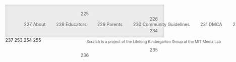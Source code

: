 # Scratch2Test
</div>
223
</div>
224
<div style="background-color: #ececec; color: #5f5f5f; text-shadow: none; clear: both; position: relative; z-index: 10; height: 6em; -webkit-box-shadow: #cccccc 0px 0px 10px inset; box-shadow: #cccccc 0px 0px 10px inset; text-align: center; margin: -7em 0px 0px; padding: 20px 0px 0px; border: 0px none white;">
225
<div style="width: 940px; zoom: 1; margin: auto; padding: 0px 1px; border: 0px none white;">
226
<ul style="height: 20px; list-style-type: none; margin: 0px; padding: 0px; border: 0px none white;">
227
<li style="display: inline-block; margin: 0px 15px 0px 0px; padding: 0px 15px 0px 0px; border: 0px none white;">About</li>
228
<li style="display: inline-block; margin: 0px 15px 0px 0px; padding: 0px 15px 0px 0px; border: 0px none white;">Educators</li>
229
<li style="display: inline-block; margin: 0px 15px 0px 0px; padding: 0px 15px 0px 0px; border: 0px none white;">Parents</li>
230
<li style="display: inline-block; margin: 0px 15px 0px 0px; padding: 0px 15px 0px 0px; border: 0px none white;">Community Guidelines</li>
231
<li style="display: inline-block; margin: 0px 15px 0px 0px; padding: 0px 15px 0px 0px; border: 0px none white;">DMCA</li>
232
<li style="display: inline-block; margin: 0px 15px 0px 0px; padding: 0px 15px 0px 0px; border: 0px none white;">Contact us</li>
233
</ul>
234
<div style="font-size: 0.8462em; margin: 20px 0px 10px; padding: 0px; border: 0px none white;">Scratch is a project of the Lifelong Kindergarten Group at the MIT Media Lab</div>
235
</div>
236
</div>
237
<div style="text-align: left; display: none; position: absolute; left: 50%; z-index: 11000; background-color: #ffffff; border-top-left-radius: 6px 6px; border-top-right-radius: 6px 6px; border-bottom-right-radius: 6px 6px; border-bottom-left-radius: 6px 6px; -webkit-box-shadow: rgba(0, 0, 0, 0.296875) 0px 3px 7px; box-shadow: rgba(0, 0, 0, 0.296875) 0px 3px 7px; -webkit-background-clip: padding-box; background-clip: padding-box; opacity: 1; top: 50%; width: 450px; border-width: 1px; border-style: solid; margin: -250px 0px 0px -280px; padding: 0px; border-color: rgba(0, 0, 0, 0.296875);"><form style="text-align: left; margin: 0px; padding: 0px; border: 0px none white;" action="https://archive.today/sTP2y#" method="post">
238
<div style="text-align: left; display: none; margin: 0px; padding: 0px; border: 0px none white;"><input style="text-align: left; font-family: 'Helvetica Neue', Helvetica, Arial, sans-serif; font-weight: normal; margin-bottom: 9px; font-size: 13px; line-height: 18px; color: #555555; border-top-left-radius: 3px 3px; border-top-right-radius: 3px 3px; border-bottom-right-radius: 3px 3px; border-bottom-left-radius: 3px 3px; width: 210px; height: 18px; -webkit-box-shadow: rgba(0, 0, 0, 0.0742188) 0px 1px 1px inset; box-shadow: rgba(0, 0, 0, 0.0742188) 0px 1px 1px inset; display: none; padding: 4px; border: 1px solid #cccccc;" name="csrfmiddlewaretoken" type="hidden" value="M0SwBZffPOfz3PNcngOZ8HcK6EjZAMVX" /></div>
239
<fieldset style="text-align: left; margin: 0px; padding: 0px; border: 0px none white;">
240
<div style="text-align: left; border-width: 0px 0px 1px; border-style: none none solid; margin: 0px; padding: 5px 15px; border-color: white white #eeeeee;">x
241
<h3 style="text-align: left; font-weight: bold; line-height: 32px; color: #554747; font-size: 1.3846em; margin: 0px; padding: 0px; border: 0px none white;">Login</h3>
242
</div>
243
<div style="text-align: left; margin: 0px; padding: 15px; border: 0px none white;">
244
<div style="text-align: left; margin: 0px; padding: 0px; border: 0px none white;"><label style="text-align: left; font-family: 'Helvetica Neue', Helvetica, Arial, sans-serif; font-size: 13px; font-weight: normal; line-height: 18px; display: block; margin-bottom: 5px; color: #333333;" for="username">Username </label>
245
<div style="text-align: left; margin: 0px; padding: 0px; border: 0px none white;"><input style="text-align: left; font-family: 'Helvetica Neue', Helvetica, Arial, sans-serif; font-weight: normal; display: inline-block; margin-bottom: 9px; font-size: 13px; line-height: 18px; color: #555555; border-top-left-radius: 3px 3px; border-top-right-radius: 3px 3px; border-bottom-right-radius: 3px 3px; border-bottom-left-radius: 3px 3px; width: 210px; height: 18px; -webkit-box-shadow: rgba(0, 0, 0, 0.0742188) 0px 1px 1px inset; box-shadow: rgba(0, 0, 0, 0.0742188) 0px 1px 1px inset; padding: 4px; border: 1px solid #cccccc;" maxlength="30" name="username" type="text" value="" /></div>
246
</div>
247
<div style="text-align: left; margin: 0px; padding: 0px; border: 0px none white;"><label style="text-align: left; font-family: 'Helvetica Neue', Helvetica, Arial, sans-serif; font-size: 13px; font-weight: normal; line-height: 18px; display: block; margin-bottom: 5px; color: #333333;" for="password">Password </label>
248
<div style="text-align: left; margin: 0px; padding: 0px; border: 0px none white;"><input style="text-align: left; font-family: 'Helvetica Neue', Helvetica, Arial, sans-serif; font-weight: normal; display: inline-block; margin-bottom: 9px; font-size: 13px; line-height: 18px; color: #555555; border-top-left-radius: 3px 3px; border-top-right-radius: 3px 3px; border-bottom-right-radius: 3px 3px; border-bottom-left-radius: 3px 3px; width: 210px; height: 18px; -webkit-box-shadow: rgba(0, 0, 0, 0.0742188) 0px 1px 1px inset; box-shadow: rgba(0, 0, 0, 0.0742188) 0px 1px 1px inset; padding: 4px; border: 1px solid #cccccc;" name="password" type="text" value="" /></div>
249
</div>
250
</div>
251
<div style="text-align: left; background-color: #f5f5f5; border-top-left-radius: 0px 0px; border-top-right-radius: 0px 0px; border-bottom-right-radius: 6px 6px; border-bottom-left-radius: 6px 6px; -webkit-box-shadow: #ffffff 0px 1px 0px inset; box-shadow: #ffffff 0px 1px 0px inset; zoom: 1; border-width: 1px 0px 0px; border-style: solid none none; margin: 0px; padding: 14px 15px 15px; border-color: #dddddd white white;"><button style="font-family: 'Helvetica Neue', Helvetica, Arial, sans-serif; font-size: 13px; white-space: nowrap; line-height: 30px; border-top-left-radius: 5px 5px; border-top-right-radius: 5px 5px; border-bottom-right-radius: 5px 5px; border-bottom-left-radius: 5px 5px; display: inline-block; overflow-x: visible; overflow-y: visible; font-weight: normal; background-color: #169fdb; color: #ffffff; background-size: cover; background-image: url(data:image/png; base64,ivborw0kggoaaaansuheugaaacaaaaagcayaaabzenr0aaaabhncsvqicagifahkiaaaaalwsflzaaaoxaaadsqblssogwaaaf9jrefuwixl1oejacama8eqdutcluuoosyf2gxy9fvi2oe+grmeja9aod8baduynl0yfggam58agaksvscugcsioeinge8gyamewcto3we8gvya3rukfihuazq+agatflyxlaxlnqntaaaaaelftksuqmcc);-webkit-box-shadow: rgba(255, 255, 255, 0.199219) 0px 1px 0px inset, rgba(0, 0, 0, 0.046875) 0px 1px 2px; box-shadow: rgba(255, 255, 255, 0.199219) 0px 1px 0px inset, rgba(0, 0, 0, 0.046875) 0px 1px 2px; cursor: pointer; height: 32px; vertical-align: middle; text-shadow: none; float: right; margin: 3px 3px 3px 5px; border: 1px solid #0d85b9;">Sign in</button></div>
252
</fieldset></form></div>
253
</div>
254
</div>
255
</div>
